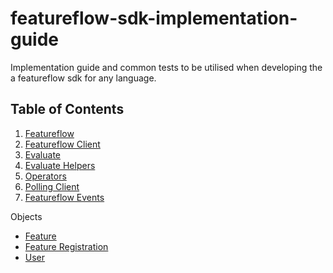 # featureflow-sdk-implementation-guide
Implementation guide and common tests to be utilised when developing the a featureflow sdk for any language. 

## Table of Contents
1. [Featureflow](./Implementation/1.Featureflow.md)
2. [Featureflow Client](./Implementation/2.FeatureflowClient.md)
3. [Evaluate](./Implementation/3.Evaluate.md)
4. [Evaluate Helpers](./Implementation/4.EvaluateHelpers.md)
5. [Operators](./Implementation/5.Operators.md)
6. [Polling Client](./Implementation/6.PollingClient.md)
7. [Featureflow Events](./Implementation/7.FeatureflowEvents.md)

Objects
- [Feature](./Implementation/objects/Feature.md)
- [Feature Registration](./Implementation/objects/FeatureRegistration.md)
- [User](./Implementation/objects/User.md)
